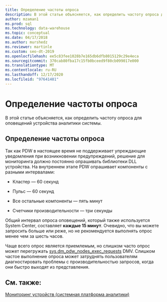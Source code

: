 ```yaml
---
title: Определение частоты опроса
description: В этой статье объясняется, как определить частоту опроса для оповещений устройства аналитики системы.
author: mzaman1
ms.prod: sql
ms.technology: data-warehouse
ms.topic: conceptual
ms.date: 04/17/2018
ms.author: murshedz
ms.reviewer: martinle
ms.custom: seo-dt-2019
ms.openlocfilehash: ee5c83fee1028b7e165db6dfb8015129c29e4eca
ms.sourcegitcommit: 370cab80fba17c15fb0bceed9f80cb099017e000
ms.translationtype: MT
ms.contentlocale: ru-RU
ms.lasthandoff: 12/17/2020
ms.locfileid: "97641481"
---
```

# <a name="determine-polling-frequency"></a>Определение частоты опроса
В этой статье объясняется, как определить частоту опроса для оповещений устройства аналитики системы.  
  
## <a name="to-determine-the-polling-frequency"></a>Определение частоты опроса  
Так как PDW в настоящее время не поддерживает упреждающие уведомления при возникновении предупреждений, решение для мониторинга должно постоянно опрашивать библиотеки DLL устройства.  На внутреннем этапе PDW опрашивает компоненты с разными интервалами:  
  
-   Кластер — 60 секунд  
  
-   Пульс — 60 секунд  
  
-   Все остальные компоненты — пять минут  
  
-   Счетчики производительности — три секунды  
  
Общий интервал опроса оповещений, который также используется System Center, составляет **каждые 15 минут**.  Очевидно, что вы можете запросить больше или реже, но не рекомендуется выполнять опрос менее чем за шесть часов.  
  
Чаще всего опрос является приемлемым, но слишком часто опрос может перегружать [sys.dm_pdw_nodes_exec_requests](../relational-databases/system-dynamic-management-views/sys-dm-exec-requests-transact-sql.md) DMV.  Слишком частое выполнение опроса может затруднять пользователям диагностировать проблемы с производительностью запросов, когда они быстро выходят из представления.  
  
## <a name="see-also"></a>См. также:  
<!-- MISSING LINKS [Common Metadata Query Examples &#40;SQL Server PDW&#41;](../sqlpdw/common-metadata-query-examples-sql-server-pdw.md)  -->  
[Мониторинг устройств &#40;системная платформа аналитики&#41;](appliance-monitoring.md)  
